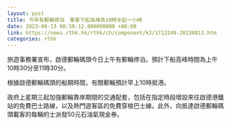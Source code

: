 ```yaml
---
layout: post
title: 今早有郵輪停泊　乘客下船高峰為10時半起一小時
date: 2023-08-13 08:50:12.000000000 +08:00
link: https://news.rthk.hk/rthk/ch/component/k2/1713249-20230813.htm
categories: rthk
---
```


旅遊事務署宣布，啟德郵輪碼頭今日上午有郵輪停泊。預計下船高峰時間為上午10時30分至11時30分。

根據啟德郵輪碼頭的船期時間，有關郵輪預計早上10時抵港。

政府上星期三起加強郵輪靠岸期間的交通配套，包括在指定時段增設來往啟德港鐵站的免費巴士路線，以及熱門遊客區的免費穿梭巴士線。此外，向抵達啟德郵輪碼頭載客的每輛的士派發50元石油氣現金券。
